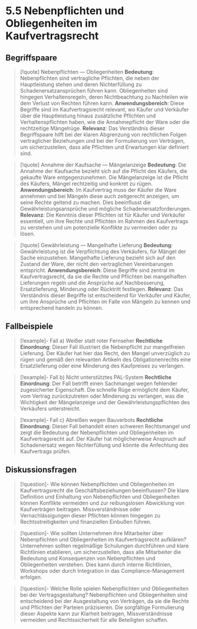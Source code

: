 # 5.5 Nebenpflichten und Obliegenheiten im Kaufvertragsrecht

## Begriffspaare

>[!quote] Nebenpflichten — Obliegenheiten
>**Bedeutung**: Nebenpflichten sind vertragliche Pflichten, die neben der Hauptleistung stehen und deren Nichterfüllung zu Schadenersatzansprüchen führen kann. Obliegenheiten sind hingegen Verhaltensregeln, deren Nichtbeachtung zu Nachteilen wie dem Verlust von Rechten führen kann.
>**Anwendungsbereich**: Diese Begriffe sind im Kaufvertragsrecht relevant, wo Käufer und Verkäufer über die Hauptleistung hinaus zusätzliche Pflichten und Verhaltenspflichten haben, wie die Annahmepflicht der Ware oder die rechtzeitige Mängelrüge.
>**Relevanz**: Das Verständnis dieser Begriffspaare hilft bei der klaren Abgrenzung von rechtlichen Folgen vertraglicher Beziehungen und bei der Formulierung von Verträgen, um sicherzustellen, dass alle Pflichten und Erwartungen klar definiert sind.

>[!quote] Annahme der Kaufsache — Mängelanzeige
>**Bedeutung**: Die Annahme der Kaufsache bezieht sich auf die Pflicht des Käufers, die gekaufte Ware entgegenzunehmen. Die Mängelanzeige ist die Pflicht des Käufers, Mängel rechtzeitig und konkret zu rügen.
>**Anwendungsbereich**: Im Kaufvertrag muss der Käufer die Ware annehmen und bei Mängeln diese auch zeitgerecht anzeigen, um seine Rechte geltend zu machen. Dies beeinflusst die Gewährleistungsansprüche und mögliche Schadenersatzforderungen.
>**Relevanz**: Die Kenntnis dieser Pflichten ist für Käufer und Verkäufer essentiell, um ihre Rechte und Pflichten im Rahmen des Kaufvertrags zu verstehen und um potenzielle Konflikte zu vermeiden oder zu lösen.

>[!quote] Gewährleistung — Mangelhafte Lieferung
>**Bedeutung**: Gewährleistung ist die Verpflichtung des Verkäufers, für Mängel der Sache einzustehen. Mangelhafte Lieferung bezieht sich auf den Zustand der Ware, der nicht den vertraglichen Vereinbarungen entspricht.
>**Anwendungsbereich**: Diese Begriffe sind zentral im Kaufvertragsrecht, da sie die Rechte und Pflichten bei mangelhaften Lieferungen regeln und die Ansprüche auf Nachbesserung, Ersatzlieferung, Minderung oder Rücktritt festlegen.
>**Relevanz**: Das Verständnis dieser Begriffe ist entscheidend für Verkäufer und Käufer, um ihre Ansprüche und Pflichten im Falle von Mängeln zu kennen und entsprechend handeln zu können.

## Fallbeispiele

>[!example]- Fall a) Weißer statt roter Fernseher
>**Rechtliche Einordnung**: Dieser Fall illustriert die Nebenpflicht zur mangelfreien Lieferung. Der Käufer hat hier das Recht, den Mangel unverzüglich zu rügen und gemäß den relevanten Artikeln des Obligationenrechts eine Ersatzlieferung oder eine Minderung des Kaufpreises zu verlangen.

>[!example]- Fall b) Nicht unterstütztes PAL-System
>**Rechtliche Einordnung**: Der Fall betrifft einen Sachmangel wegen fehlender zugesicherter Eigenschaft. Die schnelle Rüge ermöglicht dem Käufer, vom Vertrag zurückzutreten oder Minderung zu verlangen, was die Wichtigkeit der Mängelanzeige und der Gewährleistungspflichten des Verkäufers unterstreicht.

>[!example]- Fall c) Abreißen wegen Bauverbots
>**Rechtliche Einordnung**: Dieser Fall behandelt einen schweren Rechtsmangel und zeigt die Bedeutung der Nebenpflichten und Obliegenheiten im Kaufvertragsrecht auf. Der Käufer hat möglicherweise Anspruch auf Schadenersatz wegen Nichterfüllung und könnte die Anfechtung des Kaufvertrags prüfen.

## Diskussionsfragen

>[!question]- Wie können Nebenpflichten und Obliegenheiten im Kaufvertragsrecht die Geschäftsbeziehungen beeinflussen?
>Die klare Definition und Einhaltung von Nebenpflichten und Obliegenheiten können Konflikte vermeiden und zur reibungslosen Abwicklung von Kaufverträgen beitragen. Missverständnisse oder Vernachlässigungen dieser Pflichten können hingegen zu Rechtsstreitigkeiten und finanziellen Einbußen führen.

>[!question]- Wie sollten Unternehmen ihre Mitarbeiter über Nebenpflichten und Obliegenheiten im Kaufvertragsrecht aufklären?
>Unternehmen sollten regelmäßige Schulungen durchführen und klare Richtlinien etablieren, um sicherzustellen, dass alle Mitarbeiter die Bedeutung und Konsequenzen von Nebenpflichten und Obliegenheiten verstehen. Dies kann durch interne Richtlinien, Workshops oder durch Integration in das Compliance-Management erfolgen.

>[!question]- Welche Rolle spielen Nebenpflichten und Obliegenheiten bei der Vertragsgestaltung?
>Nebenpflichten und Obliegenheiten sind entscheidend bei der Ausgestaltung von Verträgen, da sie die Rechte und Pflichten der Parteien präzisieren. Die sorgfältige Formulierung dieser Aspekte kann zur Klarheit beitragen, Missverständnisse vermeiden und Rechtssicherheit für alle Beteiligten schaffen.